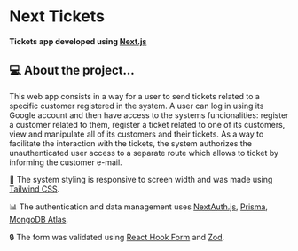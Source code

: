 # Next Tickets

#### Tickets app developed using [Next.js](https://nextjs.org/)

## 💻 About the project...

This web app consists in a way for a user to send tickets related to a specific customer
registered in the system. A user can log in using its Google account and then have access
to the systems funcionalities: register a customer related to them, register a ticket 
related to one of its customers, view and manipulate all of its customers and their tickets.
As a way to facilitate the interaction with the tickets, the system authorizes the unauthenticated 
user access to a separate route which allows to ticket by informing the customer e-mail.

🎨 The system styling is responsive to screen width and was made using [Tailwind CSS](https://tailwindcss.com/).

📊 The authentication and data management uses [NextAuth.js](https://next-auth.js.org/), [Prisma](https://www.prisma.io/), [MongoDB Atlas](https://www.mongodb.com/atlas).

🔒 The form was validated using [React Hook Form](https://react-hook-form.com/) and [Zod](https://zod.dev/).
